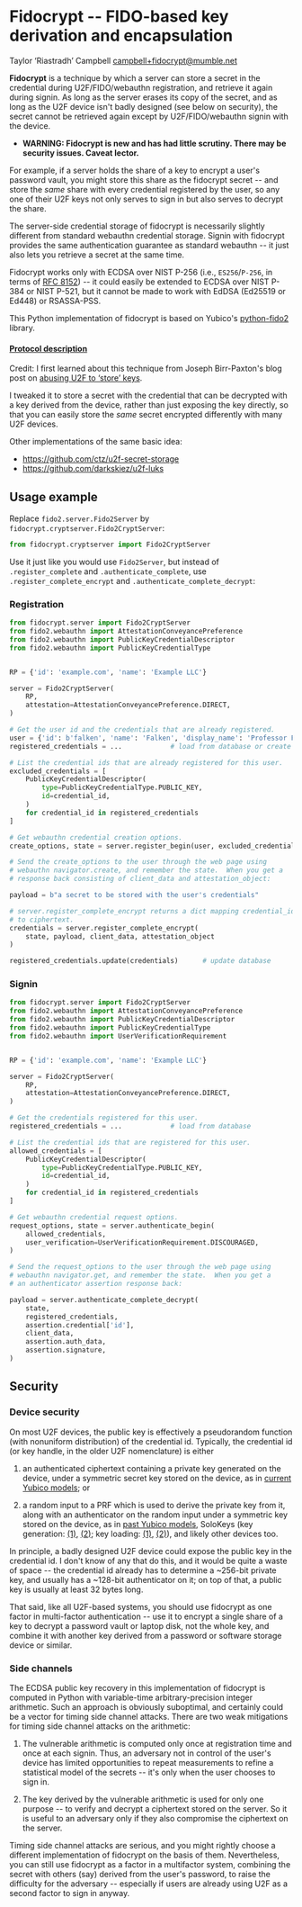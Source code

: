 Fidocrypt -- FIDO-based key derivation and encapsulation
========================================================

Taylor ‘Riastradh’ Campbell <campbell+fidocrypt@mumble.net>

**Fidocrypt** is a technique by which a server can store a secret in
the credential during U2F/FIDO/webauthn registration, and retrieve it
again during signin.  As long as the server erases its copy of the
secret, and as long as the U2F device isn't badly designed (see below
on security), the secret cannot be retrieved again except by
U2F/FIDO/webauthn signin with the device.

- **WARNING: Fidocrypt is new and has had little scrutiny.  There may
  be security issues.  Caveat lector.**

For example, if a server holds the share of a key to encrypt a user's
password vault, you might store this share as the fidocrypt secret --
and store the _same_ share with every credential registered by the
user, so any one of their U2F keys not only serves to sign in but also
serves to decrypt the share.

The server-side credential storage of fidocrypt is necessarily slightly
different from standard webauthn credential storage.  Signin with
fidocrypt provides the same authentication guarantee as standard
webauthn -- it just also lets you retrieve a secret at the same time.

Fidocrypt works only with ECDSA over NIST P-256 (i.e., `ES256`/`P-256`,
in terms of [RFC 8152](https://tools.ietf.org/html/rfc8152)) -- it
could easily be extended to ECDSA over NIST P-384 or NIST P-521, but it
cannot be made to work with EdDSA (Ed25519 or Ed448) or RSASSA-PSS.

This Python implementation of fidocrypt is based on Yubico's
[python-fido2](https://github.com/Yubico/python-fido2) library.

#### [Protocol description](PROTOCOL.md)

Credit: I first learned about this technique from Joseph Birr-Paxton's
blog post on [abusing U2F to ‘store’
keys](https://jbp.io/2015/11/23/abusing-u2f-to-store-keys.html).

I tweaked it to store a secret with the credential that can be
decrypted with a key derived from the device, rather than just exposing
the key directly, so that you can easily store the _same_ secret
encrypted differently with many U2F devices.

Other implementations of the same basic idea:

- https://github.com/ctz/u2f-secret-storage
- https://github.com/darkskiez/u2f-luks

Usage example
-------------

Replace `fido2.server.Fido2Server` by
`fidocrypt.cryptserver.Fido2CryptServer`:

```python
from fidocrypt.cryptserver import Fido2CryptServer
```

Use it just like you would use `Fido2Server`, but instead of
`.register_complete` and `.authenticate_complete`, use
`.register_complete_encrypt` and `.authenticate_complete_decrypt`:

### Registration

```python
from fidocrypt.server import Fido2CryptServer
from fido2.webauthn import AttestationConveyancePreference
from fido2.webauthn import PublicKeyCredentialDescriptor
from fido2.webauthn import PublicKeyCredentialType


RP = {'id': 'example.com', 'name': 'Example LLC'}

server = Fido2CryptServer(
    RP,
    attestation=AttestationConveyancePreference.DIRECT,
)

# Get the user id and the credentials that are already registered.
user = {'id': b'falken', 'name': 'Falken', 'display_name': 'Professor Falken'}
registered_credentials = ...            # load from database or create

# List the credential ids that are already registered for this user.
excluded_credentials = [
    PublicKeyCredentialDescriptor(
        type=PublicKeyCredentialType.PUBLIC_KEY,
        id=credential_id,
    )
    for credential_id in registered_credentials
]

# Get webauthn credential creation options.
create_options, state = server.register_begin(user, excluded_credentials)

# Send the create_options to the user through the web page using
# webauthn navigator.create, and remember the state.  When you get a
# response back consisting of client_data and attestation_object:

payload = b"a secret to be stored with the user's credentials"

# server.register_complete_encrypt returns a dict mapping credential_id
# to ciphertext.
credentials = server.register_complete_encrypt(
    state, payload, client_data, attestation_object
)

registered_credentials.update(credentials)      # update database
```

### Signin

```python
from fidocrypt.server import Fido2CryptServer
from fido2.webauthn import AttestationConveyancePreference
from fido2.webauthn import PublicKeyCredentialDescriptor
from fido2.webauthn import PublicKeyCredentialType
from fido2.webauthn import UserVerificationRequirement


RP = {'id': 'example.com', 'name': 'Example LLC'}

server = Fido2CryptServer(
    RP,
    attestation=AttestationConveyancePreference.DIRECT,
)

# Get the credentials registered for this user.
registered_credentials = ...            # load from database

# List the credential ids that are registered for this user.
allowed_credentials = [
    PublicKeyCredentialDescriptor(
        type=PublicKeyCredentialType.PUBLIC_KEY,
        id=credential_id,
    )
    for credential_id in registered_credentials
]

# Get webauthn credential request options.
request_options, state = server.authenticate_begin(
    allowed_credentials,
    user_verification=UserVerificationRequirement.DISCOURAGED,
)

# Send the request_options to the user through the web page using
# webauthn navigator.get, and remember the state.  When you get a
# an authenticator assertion response back:

payload = server.authenticate_complete_decrypt(
    state,
    registered_credentials,
    assertion.credential['id'],
    client_data,
    assertion.auth_data,
    assertion.signature,
)
```

Security
--------

### Device security

On most U2F devices, the public key is effectively a pseudorandom
function (with nonuniform distribution) of the credential id.
Typically, the credential id (or key handle, in the older U2F
nomenclature) is either

1. an authenticated ciphertext containing a private key generated on
   the device, under a symmetric secret key stored on the device, as in
   [current Yubico models][yubico-keygen]; or

2. a random input to a PRF which is used to derive the private key from
   it, along with an authenticator on the random input under a
   symmetric key stored on the device, as in [past Yubico
   models][yubico-keygen-old], SoloKeys (key generation:
   [(1)][solokeys-keygen1], [(2)][solokeys-keygen2]; key loading:
   [(1)][solokeys-keyload1], [(2)][solokeys-keyload2]), and likely
   other devices too.

In principle, a badly designed U2F device could expose the public key
in the credential id.  I don't know of any that do this, and it would
be quite a waste of space -- the credential id already has to determine
a ~256-bit private key, and usually has a ~128-bit authenticator on it;
on top of that, a public key is usually at least 32 bytes long.

That said, like all U2F-based systems, you should use fidocrypt as one
factor in multi-factor authentication -- use it to encrypt a single
share of a key to decrypt a password vault or laptop disk, not the
whole key, and combine it with another key derived from a password or
software storage device or similar.


  [yubico-keygen]: https://developers.yubico.com/U2F/Protocol_details/Key_generation.html
  [yubico-keygen-old]: https://web.archive.org/web/20190712075231/https://developers.yubico.com/U2F/Protocol_details/Key_generation.html
  [solokeys-keygen1]: https://github.com/solokeys/solo/blob/8b91ec7c538d0d071842e0b86ef94266936ab1d7/fido2/u2f.c#L180-L187
  [solokeys-keygen2]: https://github.com/solokeys/solo/blob/8b91ec7c538d0d071842e0b86ef94266936ab1d7/fido2/crypto.c#L273-L284
  [solokeys-keyload1]: https://github.com/solokeys/solo/blob/8b91ec7c538d0d071842e0b86ef94266936ab1d7/fido2/u2f.c#L250-L252
  [solokeys-keyload2]: https://github.com/solokeys/solo/blob/8b91ec7c538d0d071842e0b86ef94266936ab1d7/fido2/u2f.c#L164-L168
  [solokeys-keyload3]: https://github.com/solokeys/solo/blob/8b91ec7c538d0d071842e0b86ef94266936ab1d7/fido2/crypto.c#L210-L216

### Side channels

The ECDSA public key recovery in this implementation of fidocrypt is
computed in Python with variable-time arbitrary-precision integer
arithmetic.  Such an approach is obviously suboptimal, and certainly
could be a vector for timing side channel attacks.  There are two weak
mitigations for timing side channel attacks on the arithmetic:

1. The vulnerable arithmetic is computed only once at registration time
   and once at each signin.  Thus, an adversary not in control of the
   user's device has limited opportunities to repeat measurements to
   refine a statistical model of the secrets -- it's only when the user
   chooses to sign in.

2. The key derived by the vulnerable arithmetic is used for only one
   purpose -- to verify and decrypt a ciphertext stored on the server.
   So it is useful to an adversary only if they also compromise the
   ciphertext on the server.

Timing side channel attacks are serious, and you might rightly choose a
different implementation of fidocrypt on the basis of them.
Nevertheless, you can still use fidocrypt as a factor in a multifactor
system, combining the secret with others (say) derived from the user's
password, to raise the difficulty for the adversary -- especially if
users are already using U2F as a second factor to sign in anyway.
